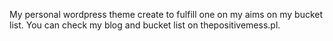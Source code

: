 My personal wordpress theme create to fulfill one on my aims on my bucket list. You can check my blog and bucket list on thepositivemess.pl.